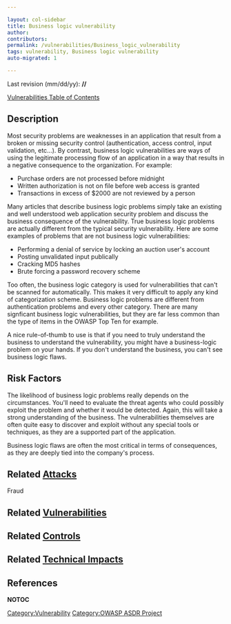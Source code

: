 ```yaml
---

layout: col-sidebar
title: Business logic vulnerability
author: 
contributors: 
permalink: /vulnerabilities/Business_logic_vulnerability
tags: vulnerability, Business logic vulnerability
auto-migrated: 1

---
```


Last revision (mm/dd/yy): **//**

[Vulnerabilities Table of Contents](ASDR_TOC_Vulnerabilities "wikilink")

## Description

Most security problems are weaknesses in an application that result from
a broken or missing security control (authentication, access control,
input validation, etc...). By contrast, business logic vulnerabilities
are ways of using the legitimate processing flow of an application in a
way that results in a negative consequence to the organization. For
example:

  - Purchase orders are not processed before midnight
  - Written authorization is not on file before web access is granted
  - Transactions in excess of $2000 are not reviewed by a person

Many articles that describe business logic problems simply take an
existing and well understood web application security problem and
discuss the business consequence of the vulnerability. True business
logic problems are actually different from the typical security
vulnerability. Here are some examples of problems that are not business
logic vulnerabilities:

  - Performing a denial of service by locking an auction user's account
  - Posting unvalidated input publically
  - Cracking MD5 hashes
  - Brute forcing a password recovery scheme

Too often, the business logic category is used for vulnerabilities that
can't be scanned for automatically. This makes it very difficult to
apply any kind of categorization scheme. Business logic problems are
different from authentication problems and every other category. There
are many signficant business logic vulnerabilities, but they are far
less common than the type of items in the OWASP Top Ten for example.

A nice rule-of-thumb to use is that if you need to truly understand the
business to understand the vulnerability, you might have a
business-logic problem on your hands. If you don't understand the
business, you can't see business logic flaws.

## Risk Factors

The likelihood of business logic problems really depends on the
circumstances. You'll need to evaluate the threat agents who could
possibly exploit the problem and whether it would be detected. Again,
this will take a strong understanding of the business. The
vulnerabilities themselves are often quite easy to discover and exploit
without any special tools or techniques, as they are a supported part of
the application.

Business logic flaws are often the most critical in terms of
consequences, as they are deeply tied into the company's process.

## Related [Attacks](Attacks "wikilink")

Fraud

## Related [Vulnerabilities](Vulnerabilities "wikilink")

## Related [Controls](Controls "wikilink")

## Related [Technical Impacts](Technical_Impacts "wikilink")

## References

__NOTOC__

[Category:Vulnerability](Category:Vulnerability "wikilink")
[Category:OWASP ASDR Project](Category:OWASP_ASDR_Project "wikilink")